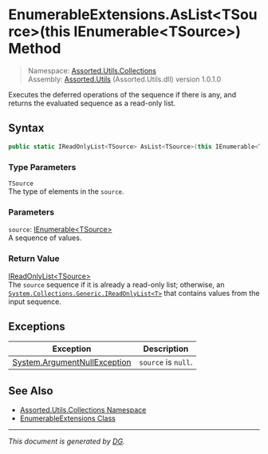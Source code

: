 ﻿# EnumerableExtensions.AsList\<TSource>(this IEnumerable\<TSource>) Method

> Namespace: [Assorted.Utils.Collections](index.md#assortedutilscollections-namespace)\
> Assembly: [Assorted.Utils](index.md) (Assorted.Utils.dll) version 1.0.1.0

Executes the deferred operations of the sequence if there is any, and returns the evaluated sequence as a read-only list.

## Syntax

```csharp
public static IReadOnlyList<TSource> AsList<TSource>(this IEnumerable<TSource> source)
```

### Type Parameters

`TSource`\
The type of elements in the `source`.

### Parameters

`source`: [IEnumerable\<TSource>](https://docs.microsoft.com/en-us/dotnet/api/system.collections.generic.ienumerable-1)\
A sequence of values.

### Return Value

[IReadOnlyList\<TSource>](https://docs.microsoft.com/en-us/dotnet/api/system.collections.generic.ireadonlylist-1)\
The `source` sequence if it is already a read-only list; otherwise, an [`System.Collections.Generic.IReadOnlyList<T>`](https://docs.microsoft.com/en-us/dotnet/api/system.collections.generic.ireadonlylist-1) that contains values from the input sequence.

## Exceptions

Exception | Description
--- | ---
[System.ArgumentNullException](https://docs.microsoft.com/en-us/dotnet/api/system.argumentnullexception) | `source` is `null`.

## See Also

- [Assorted.Utils.Collections Namespace](index.md#assortedutilscollections-namespace)
- [EnumerableExtensions Class](Assorted.Utils.Collections.EnumerableExtensions.md)

---

_This document is generated by [DG](https://github.com/Khojasteh/dg)._
